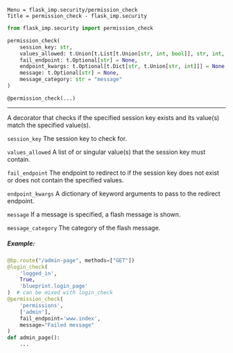```
Menu = flask_imp.security/permission_check
Title = permission_check - flask_imp.security
```

```python
from flask_imp.security import permission_check
```

```python
permission_check(
    session_key: str,
    values_allowed: t.Union[t.List[t.Union[str, int, bool]], str, int, bool],
    fail_endpoint: t.Optional[str] = None,
    endpoint_kwargs: t.Optional[t.Dict[str, t.Union[str, int]]] = None,
    message: t.Optional[str] = None,
    message_category: str = "message"
)
```

`@permission_check(...)`

---

A decorator that checks if the specified session key exists and its value(s) match the specified value(s).

`session_key` The session key to check for.

`values_allowed` A list of or singular value(s) that the session key must contain.

`fail_endpoint` The endpoint to redirect to if the session key does not exist or does not contain the specified values.

`endpoint_kwargs` A dictionary of keyword arguments to pass to the redirect endpoint.

`message` If a message is specified, a flash message is shown.

`message_category` The category of the flash message.

##### Example:

```python
@bp.route("/admin-page", methods=["GET"])
@login_check(
    'logged_in', 
    True, 
    'blueprint.login_page'
)  # can be mixed with login_check
@permission_check(
    'permissions', 
    ['admin'], 
    fail_endpoint='www.index', 
    message="Failed message"
)
def admin_page():
    ...
```

